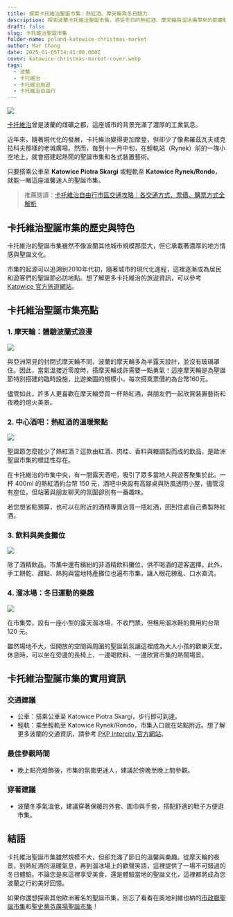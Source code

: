 ```yaml
---
title: 探索卡托維治聖誕市集｜熱紅酒、摩天輪與冬日魅力
description: 探索波蘭卡托維治聖誕市集，感受冬日的熱紅酒、摩天輪與溜冰場帶來的節慶魅力！了解交通資訊、飲食推薦及更多精彩活動，讓您的波蘭旅行更豐富多彩！
draft: false
slug: 卡托維治聖誕市集
folder-name: poland-katowice-christmas-market
author: Mar Chang
date: 2025-01-05T14:41:00.000Z
cover: katowice-christmas-market-cover.webp
tags:
  - 波蘭
  - 卡托維治
  - 卡托維治旅遊
  - 卡托維治自由行
---
```


![](katowice-christmas-market.webp)

[卡托維治](https://exittaiwan.com/tags/%E5%8D%A1%E6%89%98%E7%B6%AD%E6%B2%BB/)曾是波蘭的煤礦之都，這座城市的背景充滿了濃厚的工業氣息。

近年來，隨著現代化的發展，卡托維治變得更加摩登，但卻少了像弗羅茲瓦夫或克拉科夫那樣的老城廣場。然而，每到十一月中旬，在輕軌站（Rynek）前的一塊小空地上，就會搭建起熱鬧的聖誕市集和各式裝置藝術。

只要搭乘公車至 **Katowice Piotra Skargi** 或輕軌至 **Katowice Rynek/Rondo**，就能一睹這座溫馨迷人的聖誕市集。

> 推薦閱讀：[卡托維治自由行市區交通攻略｜各交通方式、票價、購票方式全解析](https://exittaiwan.com/posts/%E5%8D%A1%E6%89%98%E7%B6%AD%E6%B2%BB%E5%B8%82%E5%8D%80%E4%BA%A4%E9%80%9A%E6%94%BB%E7%95%A5/)

## 卡托維治聖誕市集的歷史與特色

卡托維治的聖誕市集雖然不像波蘭其他城市規模那麼大，但它承載著濃厚的地方情感與聖誕文化。

市集的起源可以追溯到2010年代初，隨著城市的現代化進程，這裡逐漸成為居民和遊客們的聖誕節必訪地點。想了解更多卡托維治的旅遊資訊，可以參考 [Katowice 官方旅遊網站](https://welcome.katowice.eu)。

## 卡托維治聖誕市集亮點

### 1. 摩天輪：體驗波蘭式浪漫

![](katowice-christmas-market-ferry-wheel.webp)

與亞洲常見的封閉式摩天輪不同，波蘭的摩天輪多為半露天設計，並沒有玻璃罩住。因此，當氣溫接近零度時，搭摩天輪或許需要一點勇氣！這座摩天輪是為聖誕節特別搭建的臨時設施，比遊樂園的規模小，每次搭乘票價約為台幣160元。

儘管如此，許多人更喜歡在摩天輪旁買一杯熱紅酒，與朋友們一起欣賞裝置藝術和夜晚的燈火美景。

### 2. 中心酒吧：熱紅酒的溫暖聚點

![](katowice-christmas-market-ice-skating-rink.webp)

聖誕節怎麼能少了熱紅酒？這款由紅酒、肉桂、香料與糖調製而成的飲品，是歐洲聖誕市集的標誌性存在。

在卡托維治的市集中央，有一間露天酒吧，吸引了眾多當地人與遊客聚集於此。一杯 400ml 的熱紅酒約台幣 150 元，酒吧中央設有高腳桌與防風透明小屋，儘管沒有座位，但站著與朋友聊天的氛圍卻別有一番趣味。

若您想省點預算，也可以在附近的酒精專賣店買一瓶紅酒，回到住處自己煮製熱紅酒。

### 3. 飲料與美食攤位

![](katowice-christmas-market-liquor-booth.webp)

除了酒精飲品，市集中還有繽紛的非酒精飲料攤位，供不喝酒的遊客選擇。此外，手工餅乾、甜點、熱狗與當地特產攤位也遍布市集，讓人眼花繚亂、口水直流。

### 4. 溜冰場：冬日運動的樂趣

![](katowice-christmas-market-center-pub.webp)

在市集旁，設有一座小型的露天溜冰場，不收門票，但租用溜冰鞋的費用約台幣 120 元。

雖然場地不大，但開放的空間與周圍的聖誕氣氛讓這裡成為大人小孩的歡樂天堂。休息時，可以坐在旁邊的長椅上，一邊喝飲料、一邊欣賞市集的熱鬧場景。

## 卡托維治聖誕市集的實用資訊

### 交通建議

* 公車：搭乘公車至 Katowice Piotra Skargi，步行即可到達。
* 輕軌：乘坐輕軌至 Katowice Rynek/Rondo，市集入口就在站點附近。想了解更多波蘭的交通資訊，請參考 [PKP Intercity 官方網站](https://www.intercity.pl)。

### 最佳參觀時間

* 晚上點亮燈飾後，市集的氛圍更迷人，建議於傍晚至晚上間參觀。

### 穿著建議

* 波蘭冬季氣溫低，建議穿著保暖的外套、圍巾與手套，搭配舒適的鞋子方便逛市集。

## 結語

卡托維治聖誕市集雖然規模不大，但卻充滿了節日的溫馨與樂趣。從摩天輪的夜景，到熱紅酒的溫暖氣息，再到溜冰場上的歡聲笑語，這裡提供了一場不可錯過的冬日體驗。不論您是來這裡享受美食，還是體驗當地的聖誕文化，這裡都將成為您波蘭之行的美好回憶。

如果你還想探索其他歐洲著名的聖誕市集，別忘了看看在奧地利維也納的[市政廳聖誕市集](https://exittaiwan.com/posts/%E7%B6%AD%E4%B9%9F%E7%B4%8D%E5%B8%82%E6%94%BF%E5%BB%B3%E5%BB%A3%E5%A0%B4%E8%81%96%E8%AA%95%E5%B8%82%E9%9B%86/)和[聖史蒂芬廣場聖誕市集](https://exittaiwan.com/posts/%E7%B6%AD%E4%B9%9F%E7%B4%8D%E5%8F%B2%E8%92%82%E8%8A%AC%E5%BB%A3%E5%A0%B4%E8%81%96%E8%AA%95%E5%B8%82%E9%9B%86/)！
